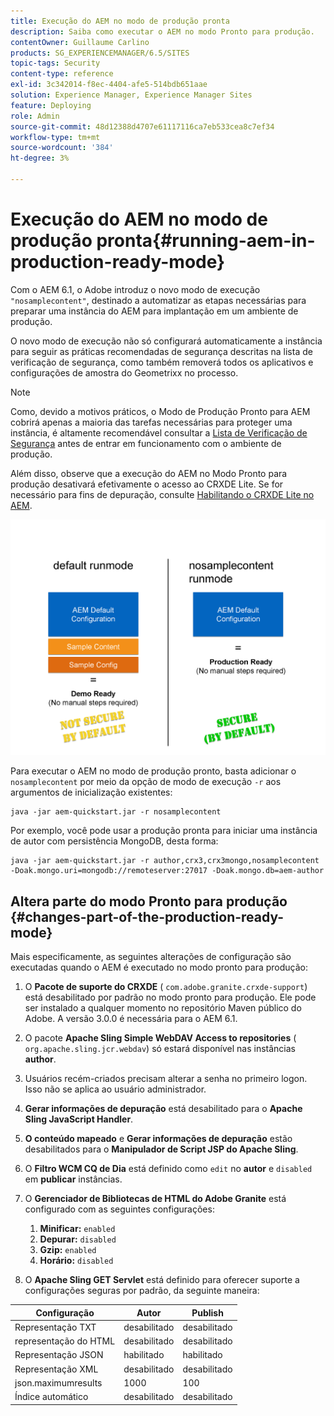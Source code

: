 ```yaml
---
title: Execução do AEM no modo de produção pronta
description: Saiba como executar o AEM no modo Pronto para produção.
contentOwner: Guillaume Carlino
products: SG_EXPERIENCEMANAGER/6.5/SITES
topic-tags: Security
content-type: reference
exl-id: 3c342014-f8ec-4404-afe5-514bdb651aae
solution: Experience Manager, Experience Manager Sites
feature: Deploying
role: Admin
source-git-commit: 48d12388d4707e61117116ca7eb533cea8c7ef34
workflow-type: tm+mt
source-wordcount: '384'
ht-degree: 3%

---
```


# Execução do AEM no modo de produção pronta{#running-aem-in-production-ready-mode}

Com o AEM 6.1, o Adobe introduz o novo modo de execução `"nosamplecontent"`, destinado a automatizar as etapas necessárias para preparar uma instância do AEM para implantação em um ambiente de produção.

O novo modo de execução não só configurará automaticamente a instância para seguir as práticas recomendadas de segurança descritas na lista de verificação de segurança, como também removerá todos os aplicativos e configurações de amostra do Geometrixx no processo.

>[!NOTE]
>
>Como, devido a motivos práticos, o Modo de Produção Pronto para AEM cobrirá apenas a maioria das tarefas necessárias para proteger uma instância, é altamente recomendável consultar a [Lista de Verificação de Segurança](/help/sites-administering/security-checklist.md) antes de entrar em funcionamento com o ambiente de produção.
>
>Além disso, observe que a execução do AEM no Modo Pronto para produção desativará efetivamente o acesso ao CRXDE Lite. Se for necessário para fins de depuração, consulte [Habilitando o CRXDE Lite no AEM](/help/sites-administering/enabling-crxde-lite.md).

![chlimage_1-83](assets/chlimage_1-83a.png)

Para executar o AEM no modo de produção pronto, basta adicionar o `nosamplecontent` por meio da opção de modo de execução `-r` aos argumentos de inicialização existentes:

```shell
java -jar aem-quickstart.jar -r nosamplecontent
```

Por exemplo, você pode usar a produção pronta para iniciar uma instância de autor com persistência MongoDB, desta forma:

```shell
java -jar aem-quickstart.jar -r author,crx3,crx3mongo,nosamplecontent -Doak.mongo.uri=mongodb://remoteserver:27017 -Doak.mongo.db=aem-author
```

## Altera parte do modo Pronto para produção {#changes-part-of-the-production-ready-mode}

Mais especificamente, as seguintes alterações de configuração são executadas quando o AEM é executado no modo pronto para produção:

1. O **Pacote de suporte do CRXDE** ( `com.adobe.granite.crxde-support`) está desabilitado por padrão no modo pronto para produção. Ele pode ser instalado a qualquer momento no repositório Maven público do Adobe. A versão 3.0.0 é necessária para o AEM 6.1.

1. O pacote **Apache Sling Simple WebDAV Access to repositories** ( `org.apache.sling.jcr.webdav`) só estará disponível nas instâncias **author**.

1. Usuários recém-criados precisam alterar a senha no primeiro logon. Isso não se aplica ao usuário administrador.
1. **Gerar informações de depuração** está desabilitado para o **Apache Sling JavaScript Handler**.

1. **O conteúdo mapeado** e **Gerar informações de depuração** estão desabilitados para o **Manipulador de Script JSP do Apache Sling**.

1. O **Filtro WCM CQ de Dia** está definido como `edit` no **autor** e `disabled` em **publicar** instâncias.

1. O **Gerenciador de Bibliotecas de HTML do Adobe Granite** está configurado com as seguintes configurações:

   1. **Minificar:** `enabled`
   1. **Depurar:** `disabled`
   1. **Gzip:** `enabled`
   1. **Horário:** `disabled`

1. O **Apache Sling GET Servlet** está definido para oferecer suporte a configurações seguras por padrão, da seguinte maneira:

| **Configuração** | **Autor** | **Publish** |
|---|---|---|
| Representação TXT | desabilitado | desabilitado |
| representação do HTML | desabilitado | desabilitado |
| Representação JSON | habilitado | habilitado |
| Representação XML | desabilitado | desabilitado |
| json.maximumresults | 1000 | 100 |
| Índice automático | desabilitado | desabilitado |
